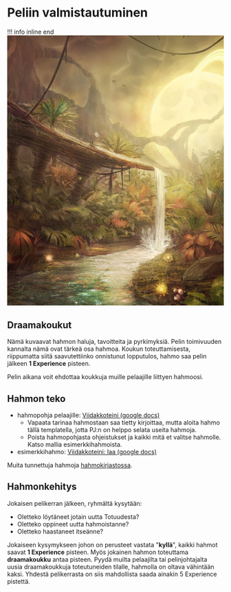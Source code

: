 # Peliin valmistautuminen

!!! info inline end
    ![](jungle-waterfall-sun.jpg)

## Draamakoukut

Nämä kuvaavat hahmon haluja, tavoitteita ja pyrkimyksiä. Pelin toimivuuden
kannalta nämä ovat tärkeä osa hahmoa. Koukun toteuttamisesta, riippumatta siitä
saavutettiinko onnistunut lopputulos, hahmo saa pelin jälkeen **1 Experience**
pisteen.

Pelin aikana voit ehdottaa koukkuja muille pelaajille liittyen hahmoosi.

## Hahmon teko

- hahmopohja pelaajille: [Viidakkoteini (google docs)
  ](https://docs.google.com/document/d/12GgpXw3E7TYYaB_wxTtFY50O32JBcpxFzKKRtiVQZTs/edit)
    - Vapaata tarinaa hahmostaan saa tietty kirjoittaa, mutta aloita hahmo
      tällä templatella, jotta PJ:n on helppo selata useita hahmoja.
    - Poista hahmopohjasta ohjeistukset ja kaikki mitä et valitse hahmolle.
      Katso mallia esimerkkihahmoista.
- esimerkkihahmo: [Viidakkoteini: Iaa (google docs)
  ](https://docs.google.com/document/d/1XXTnJZEi4jmOhVLa5eSyci-OCPFNR4TcYdOoMYw_0k4/edit)

Muita tunnettuja hahmoja [hahmokirjastossa](hahmokirjasto.md).

## Hahmonkehitys

Jokaisen pelikerran jälkeen, ryhmältä kysytään:

* Oletteko löytäneet jotain uutta Totuudesta?
* Oletteko oppineet uutta hahmoistanne?
* Oletteko haastaneet itseänne?

Jokaiseen kysymykseen johon on perusteet vastata "**kyllä**", kaikki hahmot
saavat **1 Experience** pisteen. Myös jokainen hahmon toteuttama
**draamakoukku** antaa pisteen. Pyydä muilta pelaajilta tai pelinjohtajalta
uusia draamakoukkuja toteutuneiden tilalle, hahmolla on oltava vähintään kaksi.
Yhdestä pelikerrasta on siis mahdollista saada ainakin 5 Experience pistettä.

<!-- vim: set spelllang=fi: -->
